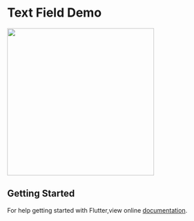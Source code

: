 # Text Field Demo

<img src = "https://user-images.githubusercontent.com/40803579/55740961-fcb1c080-5a4d-11e9-81cb-30d12364931d.gif" width = "340">

## Getting Started
For help getting started with Flutter,view online [documentation](https://flutter.dev).
